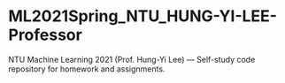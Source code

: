 # ML2021Spring_NTU_HUNG-YI-LEE-Professor
NTU Machine Learning 2021 (Prof. Hung-Yi Lee) — Self-study code repository for homework and assignments.
